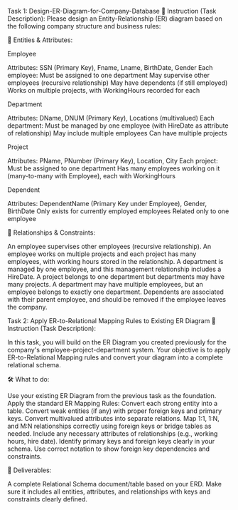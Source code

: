 Task 1: Design-ER-Diagram-for-Company-Database
📝 Instruction (Task Description): Please design an Entity-Relationship (ER) diagram based on the following company structure and business rules:

📌 Entities & Attributes:

Employee

Attributes: SSN (Primary Key), Fname, Lname, BirthDate, Gender Each employee: Must be assigned to one department May supervise other employees (recursive relationship) May have dependents (if still employed) Works on multiple projects, with WorkingHours recorded for each

Department

Attributes: DName, DNUM (Primary Key), Locations (multivalued) Each department: Must be managed by one employee (with HireDate as attribute of relationship) May include multiple employees Can have multiple projects

Project

Attributes: PName, PNumber (Primary Key), Location, City Each project: Must be assigned to one department Has many employees working on it (many-to-many with Employee), each with WorkingHours

Dependent

Attributes: DependentName (Primary Key under Employee), Gender, BirthDate Only exists for currently employed employees Related only to one employee

🔁 Relationships & Constraints:

An employee supervises other employees (recursive relationship). An employee works on multiple projects and each project has many employees, with working hours stored in the relationship. A department is managed by one employee, and this management relationship includes a HireDate. A project belongs to one department but departments may have many projects. A department may have multiple employees, but an employee belongs to exactly one department. Dependents are associated with their parent employee, and should be removed if the employee leaves the company.

Task 2: Apply ER-to-Relational Mapping Rules to Existing ER Diagram
📝 Instruction (Task Description):

In this task, you will build on the ER Diagram you created previously for the company's employee-project-department system. Your objective is to apply ER-to-Relational Mapping rules and convert your diagram into a complete relational schema.

🛠️ What to do:

Use your existing ER Diagram from the previous task as the foundation. Apply the standard ER Mapping Rules: Convert each strong entity into a table. Convert weak entities (if any) with proper foreign keys and primary keys. Convert multivalued attributes into separate relations. Map 1:1, 1:N, and M:N relationships correctly using foreign keys or bridge tables as needed. Include any necessary attributes of relationships (e.g., working hours, hire date). Identify primary keys and foreign keys clearly in your schema. Use correct notation to show foreign key dependencies and constraints.

📄 Deliverables:

A complete Relational Schema document/table based on your ERD. Make sure it includes all entities, attributes, and relationships with keys and constraints clearly defined.
